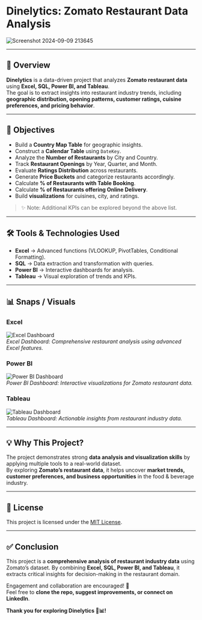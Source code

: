 # Dinelytics: Zomato Restaurant Data Analysis  

![Screenshot 2024-09-09 213645](https://github.com/user-attachments/assets/55cf54e8-b372-4dca-afa6-69ffebaf49b0)

---

## 📌 Overview  
**Dinelytics** is a data-driven project that analyzes **Zomato restaurant data** using **Excel, SQL, Power BI, and Tableau**.  
The goal is to extract insights into restaurant industry trends, including **geographic distribution, opening patterns, customer ratings, cuisine preferences, and pricing behavior**.  

---

## 🎯 Objectives  
- Build a **Country Map Table** for geographic insights.  
- Construct a **Calendar Table** using `DateKey`.  
- Analyze the **Number of Restaurants** by City and Country.  
- Track **Restaurant Openings** by Year, Quarter, and Month.  
- Evaluate **Ratings Distribution** across restaurants.  
- Generate **Price Buckets** and categorize restaurants accordingly.  
- Calculate **% of Restaurants with Table Booking**.  
- Calculate **% of Restaurants offering Online Delivery**.  
- Build **visualizations** for cuisines, city, and ratings.  

> ✨ Note: Additional KPIs can be explored beyond the above list.  

---

## 🛠️ Tools & Technologies Used  
- **Excel** → Advanced functions (VLOOKUP, PivotTables, Conditional Formatting).  
- **SQL** → Data extraction and transformation with queries.  
- **Power BI** → Interactive dashboards for analysis.  
- **Tableau** → Visual exploration of trends and KPIs.  

---

## 📊 Snaps / Visuals  

### Excel  
![Excel Dashboard](https://github.com/virajbhutada/Zomato-Restaurants-Analysis-Excel-PowerBI-SQL-Tableau/assets/143819712/5326a25d-1268-45c7-8c04-2d547e7501cd)  
*Excel Dashboard: Comprehensive restaurant analysis using advanced Excel features.*  

### Power BI  
![Power BI Dashboard](https://github.com/virajbhutada/Zomato-Restaurants-Analysis-Excel-PowerBI-SQL-Tableau/assets/143819712/1d426267-53c0-4251-9af4-8540ff1c770d)  
*Power BI Dashboard: Interactive visualizations for Zomato restaurant data.*  

### Tableau  
![Tableau Dashboard](https://github.com/virajbhutada/Zomato-Restaurants-Analysis-Excel-PowerBI-SQL-Tableau/assets/143819712/095d1587-4ee9-4a42-92aa-6675ed47c2b4)  
*Tableau Dashboard: Actionable insights from restaurant industry data.*  

---

## 💡 Why This Project?  
The project demonstrates strong **data analysis and visualization skills** by applying multiple tools to a real-world dataset.  
By exploring **Zomato’s restaurant data**, it helps uncover **market trends, customer preferences, and business opportunities** in the food & beverage industry.  

---

## 📜 License  
This project is licensed under the [MIT License](LICENSE).  

---

## ✅ Conclusion  
This project is a **comprehensive analysis of restaurant industry data** using Zomato’s dataset. By combining **Excel, SQL, Power BI, and Tableau**, it extracts critical insights for decision-making in the restaurant domain.  

Engagement and collaboration are encouraged! 🚀  
Feel free to **clone the repo, suggest improvements, or connect on LinkedIn**.  

**Thank you for exploring Dinelytics 🍴📊!**  
